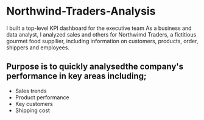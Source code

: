 # Northwind-Traders-Analysis
I built a top-level KPI dashboard for the executive team
As a business and data analyst, I analyzed sales and others for Northwimd Traders, a fictitious gourmet food suppllier, 
including information on customers, products, order, shippers and employees.

## Purpose is to quickly analysedthe company's performance in key areas including;
- Sales trends
- Product performance
- Key customers
- Shipping cost
